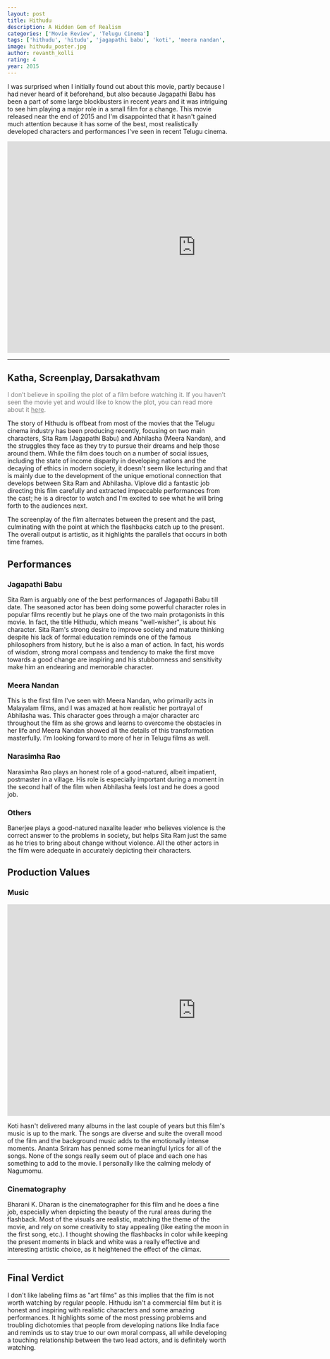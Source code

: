 ```yaml
---
layout: post
title: Hithudu
description: A Hidden Gem of Realism
categories: ['Movie Review', 'Telugu Cinema']
tags: ['hithudu', 'hitudu', 'jagapathi babu', 'koti', 'meera nandan', 'narasimha rao', 'realistic movies', 'telugu movie review', 'viplove']
image: hithudu_poster.jpg
author: revanth_kolli
rating: 4
year: 2015
---
```


I was surprised when I initially found out about this movie, partly because I had never heard of it beforehand, but also because Jagapathi Babu has been a part of some large blockbusters in recent years and it was intriguing to see him playing a major role in a small film for a change. This movie released near the end of 2015 and I'm disappointed that it hasn't gained much attention because it has some of the best, most realistically developed characters and performances I've seen in recent Telugu cinema.
<iframe width="853" height="480" src="https://www.youtube.com/embed/c1M05WtcLdk" frameborder="0" allowfullscreen></iframe>

<hr />

<h2><span class="review_header">Katha, Screenplay, Darsakathvam</span></h2>
<span style="color:#808080;">I don’t believe in spoiling the plot of a film before watching it. If you haven’t seen the movie yet and would like to know the plot, you can read more about it <a style="color:#808080;" href="https://en.wikipedia.org/wiki/Hitudu#Plot" target="_blank">here</a>.</span>

The story of Hithudu is offbeat from most of the movies that the Telugu cinema industry has been producing recently, focusing on two main characters, Sita Ram (Jagapathi Babu) and Abhilasha (Meera Nandan), and the struggles they face as they try to pursue their dreams and help those around them. While the film does touch on a number of social issues, including the state of income disparity in developing nations and the decaying of ethics in modern society, it doesn't seem like lecturing and that is mainly due to the development of the unique emotional connection that develops between Sita Ram and Abhilasha. Viplove did a fantastic job directing this film carefully and extracted impeccable performances from the cast; he is a director to watch and I'm excited to see what he will bring forth to the audiences next.

The screenplay of the film alternates between the present and the past, culminating with the point at which the flashbacks catch up to the present. The overall output is artistic, as it highlights the parallels that occurs in both time frames.
<h2><span class="review_header">Performances</span></h2>
<h3>Jagapathi Babu</h3>
Sita Ram is arguably one of the best performances of Jagapathi Babu till date. The seasoned actor has been doing some powerful character roles in popular films recently but he plays one of the two main protagonists in this movie. In fact, the title Hithudu, which means "well-wisher", is about his character. Sita Ram's strong desire to improve society and mature thinking despite his lack of formal education reminds one of the famous philosophers from history, but he is also a man of action. In fact, his words of wisdom, strong moral compass and tendency to make the first move towards a good change are inspiring and his stubbornness and sensitivity make him an endearing and memorable character.
<h3>Meera Nandan</h3>
This is the first film I've seen with Meera Nandan, who primarily acts in Malayalam films, and I was amazed at how realistic her portrayal of Abhilasha was. This character goes through a major character arc throughout the film as she grows and learns to overcome the obstacles in her life and Meera Nandan showed all the details of this transformation masterfully. I'm looking forward to more of her in Telugu films as well.
<h3>Narasimha Rao</h3>
Narasimha Rao plays an honest role of a good-natured, albeit impatient, postmaster in a village. His role is especially important during a moment in the second half of the film when Abhilasha feels lost and he does a good job.
<h3>Others</h3>
Banerjee plays a good-natured naxalite leader who believes violence is the correct answer to the problems in society, but helps Sita Ram just the same as he tries to bring about change without violence. All the other actors in the film were adequate in accurately depicting their characters.
<h2><span class="review_header">Production Values</span></h2>
<h3>Music</h3>
<iframe width="853" height="480" src="https://www.youtube.com/embed/1Kh78ZdIc8U" frameborder="0" allowfullscreen></iframe>

Koti hasn't delivered many albums in the last couple of years but this film's music is up to the mark. The songs are diverse and suite the overall mood of the film and the background music adds to the emotionally intense moments. Ananta Sriram has penned some meaningful lyrics for all of the songs. None of the songs really seem out of place and each one has something to add to the movie. I personally like the calming melody of Nagumomu.
<h3>Cinematography</h3>
Bharani K. Dharan is the cinematographer for this film and he does a fine job, especially when depicting the beauty of the rural areas during the flashback. Most of the visuals are realistic, matching the theme of the movie, and rely on some creativity to stay appealing (like eating the moon in the first song, etc.). I thought showing the flashbacks in color while keeping the present moments in black and white was a really effective and interesting artistic choice, as it heightened the effect of the climax.

<hr />

<h2><span class="review_header">Final Verdict</span></h2>
I don't like labeling films as "art films" as this implies that the film is not worth watching by regular people. Hithudu isn't a commercial film but it is honest and inspiring with realistic characters and some amazing performances. It highlights some of the most pressing problems and troubling dichotomies that people from developing nations like India face and reminds us to stay true to our own moral compass, all while developing a touching relationship between the two lead actors, and is definitely worth watching.

